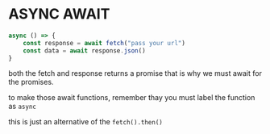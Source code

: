 # ASYNC AWAIT

```js
async () => {
    const response = await fetch("pass your url")
    const data = await response.json()
}
```

both the fetch and response returns a promise that is why we must await for the promises.

to make those await functions, remember thay you must label the function as `async`

this is just an alternative of the `fetch().then()`
